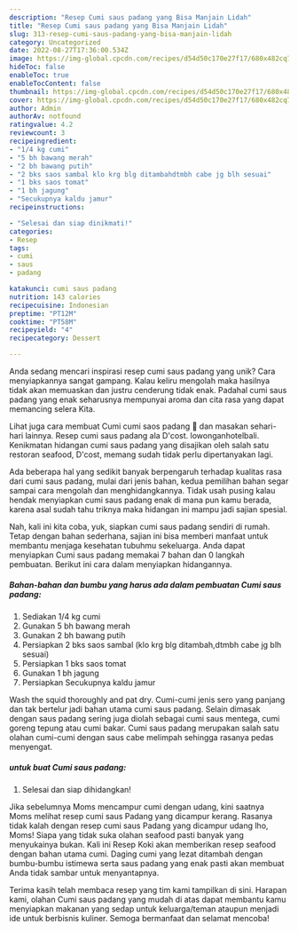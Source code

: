 ```yaml
---
description: "Resep Cumi saus padang yang Bisa Manjain Lidah"
title: "Resep Cumi saus padang yang Bisa Manjain Lidah"
slug: 313-resep-cumi-saus-padang-yang-bisa-manjain-lidah
category: Uncategorized
date: 2022-08-27T17:36:00.534Z
image: https://img-global.cpcdn.com/recipes/d54d50c170e27f17/680x482cq70/cumi-saus-padang-foto-resep-utama.jpg
hideToc: false
enableToc: true
enableTocContent: false
thumbnail: https://img-global.cpcdn.com/recipes/d54d50c170e27f17/680x482cq70/cumi-saus-padang-foto-resep-utama.jpg
cover: https://img-global.cpcdn.com/recipes/d54d50c170e27f17/680x482cq70/cumi-saus-padang-foto-resep-utama.jpg
author: Admin
authorAv: notfound
ratingvalue: 4.2
reviewcount: 3
recipeingredient:
- "1/4 kg cumi"
- "5 bh bawang merah"
- "2 bh bawang putih"
- "2 bks saos sambal klo krg blg ditambahdtmbh cabe jg blh sesuai"
- "1 bks saos tomat"
- "1 bh jagung"
- "Secukupnya kaldu jamur"
recipeinstructions:

- "Selesai dan siap dinikmati!"
categories:
- Resep
tags:
- cumi
- saus
- padang

katakunci: cumi saus padang 
nutrition: 143 calories
recipecuisine: Indonesian
preptime: "PT12M"
cooktime: "PT58M"
recipeyield: "4"
recipecategory: Dessert

---
```





Anda sedang mencari inspirasi resep cumi saus padang yang unik? Cara menyiapkannya sangat gampang. Kalau keliru mengolah maka hasilnya tidak akan memuaskan dan justru cenderung tidak enak. Padahal cumi saus padang yang enak seharusnya mempunyai aroma dan cita rasa yang dapat memancing selera Kita.





Lihat juga cara membuat Cumi cumi saos padang 🦑 dan masakan sehari-hari lainnya. Resep cumi saus padang ala D&#39;cost. lowonganhotelbali. Kenikmatan hidangan cumi saus padang yang disajikan oleh salah satu restoran seafood, D&#39;cost, memang sudah tidak perlu dipertanyakan lagi.

Ada beberapa hal yang sedikit banyak berpengaruh terhadap kualitas rasa dari cumi saus padang, mulai dari jenis bahan, kedua pemilihan bahan segar sampai cara mengolah dan menghidangkannya. Tidak usah pusing kalau hendak menyiapkan cumi saus padang enak di mana pun kamu berada, karena asal sudah tahu triknya maka hidangan ini mampu jadi sajian spesial.






Nah, kali ini kita coba, yuk, siapkan cumi saus padang sendiri di rumah. Tetap dengan bahan sederhana, sajian ini bisa memberi manfaat untuk membantu menjaga kesehatan tubuhmu sekeluarga. Anda dapat menyiapkan Cumi saus padang memakai 7 bahan dan 0 langkah pembuatan. Berikut ini cara dalam menyiapkan hidangannya.

<!--inarticleads1-->

##### Bahan-bahan dan bumbu yang harus ada dalam pembuatan Cumi saus padang:

1. Sediakan 1/4 kg cumi
1. Gunakan 5 bh bawang merah
1. Gunakan 2 bh bawang putih
1. Persiapkan 2 bks saos sambal (klo krg blg ditambah,dtmbh cabe jg blh sesuai)
1. Persiapkan 1 bks saos tomat
1. Gunakan 1 bh jagung
1. Persiapkan Secukupnya kaldu jamur


Wash the squid thoroughly and pat dry. Cumi-cumi jenis sero yang panjang dan tak bertelur jadi bahan utama cumi saus padang. Selain dimasak dengan saus padang sering juga diolah sebagai cumi saus mentega, cumi goreng tepung atau cumi bakar. Cumi saus padang merupakan salah satu olahan cumi-cumi dengan saus cabe melimpah sehingga rasanya pedas menyengat. 

<!--inarticleads2-->

#####  untuk buat Cumi saus padang:


1. Selesai dan siap dihidangkan!

Jika sebelumnya Moms mencampur cumi dengan udang, kini saatnya Moms melihat resep cumi saus Padang yang dicampur kerang. Rasanya tidak kalah dengan resep cumi saus Padang yang dicampur udang lho, Moms! Siapa yang tidak suka olahan seafood pasti banyak yang menyukainya bukan. Kali ini Resep Koki akan memberikan resep seafood dengan bahan utama cumi. Daging cumi yang lezat ditambah dengan bumbu-bumbu istimewa serta saus padang yang enak pasti akan membuat Anda tidak sambar untuk menyantapnya. 

Terima kasih telah membaca resep yang tim kami tampilkan di sini. Harapan kami, olahan Cumi saus padang yang mudah di atas dapat membantu kamu menyiapkan makanan yang sedap untuk keluarga/teman ataupun menjadi ide untuk berbisnis kuliner. Semoga bermanfaat dan selamat mencoba!
